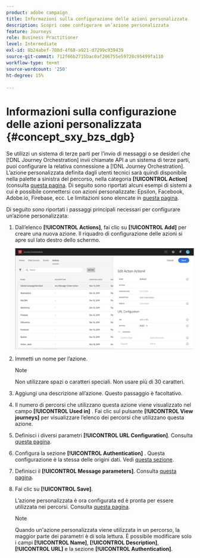 ```yaml
---
product: adobe campaign
title: Informazioni sulla configurazione delle azioni personalizzata
description: Scopri come configurare un’azione personalizzata
feature: Journeys
role: Business Practitioner
level: Intermediate
exl-id: 8b24abef-700d-4f68-a921-d7299c939439
source-git-commit: 712f66b2715bac0af206755e59728c95499fa110
workflow-type: tm+mt
source-wordcount: '250'
ht-degree: 15%

---
```


# Informazioni sulla configurazione delle azioni personalizzata {#concept_sxy_bzs_dgb}

Se utilizzi un sistema di terze parti per l’invio di messaggi o se desideri che [!DNL Journey Orchestration] invii chiamate API a un sistema di terze parti, puoi configurare la relativa connessione a [!DNL Journey Orchestration]. L’azione personalizzata definita dagli utenti tecnici sarà quindi disponibile nella palette a sinistra del percorso, nella categoria **[!UICONTROL Action]** (consulta [questa pagina](../building-journeys/about-action-activities.md). Di seguito sono riportati alcuni esempi di sistemi a cui è possibile connettersi con azioni personalizzate: Epsilon, Facebook, Adobe.io, Firebase, ecc.
Le limitazioni sono elencate in [questa pagina](../about/limitations.md).

Di seguito sono riportati i passaggi principali necessari per configurare un’azione personalizzata:

1. Dall’elenco **[!UICONTROL Actions]**, fai clic su **[!UICONTROL Add]** per creare una nuova azione. Il riquadro di configurazione delle azioni si apre sul lato destro dello schermo.

   ![](../assets/custom2.png)

1. Immetti un nome per l’azione.

   >[!NOTE]
   >
   >Non utilizzare spazi o caratteri speciali. Non usare più di 30 caratteri.

1. Aggiungi una descrizione all’azione. Questo passaggio è facoltativo.
1. Il numero di percorsi che utilizzano questa azione viene visualizzato nel campo **[!UICONTROL Used in]** . Fai clic sul pulsante **[!UICONTROL View journeys]** per visualizzare l’elenco dei percorsi che utilizzano questa azione.
1. Definisci i diversi parametri **[!UICONTROL URL Configuration]**. Consulta [questa pagina](../action/url-configuration.md).
1. Configura la sezione **[!UICONTROL Authentication]** . Questa configurazione è la stessa delle origini dati.  Vedi [questa sezione](../datasource/external-data-sources.md#section_wjp_nl5_nhb).
1. Definisci il **[!UICONTROL Message parameters]**. Consulta [questa pagina](../action/defining-the-message-parameters.md).
1. Fai clic su **[!UICONTROL Save]**.

   L’azione personalizzata è ora configurata ed è pronta per essere utilizzata nei percorsi. Consulta [questa pagina](../building-journeys/about-action-activities.md).

   >[!NOTE]
   >
   >Quando un&#39;azione personalizzata viene utilizzata in un percorso, la maggior parte dei parametri è di sola lettura. È possibile modificare solo i campi **[!UICONTROL Name]**, **[!UICONTROL Description]**, **[!UICONTROL URL]** e la sezione **[!UICONTROL Authentication]**.
